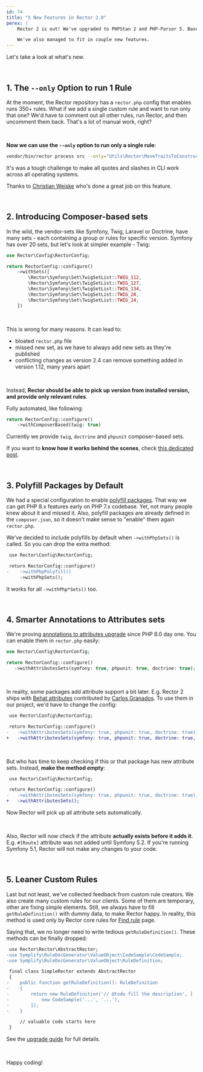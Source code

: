 ```yaml
---
id: 74
title: "5 New Features in Rector 2.0"
perex: |
    Rector 2 is out! We've upgraded to PHPStan 2 and PHP-Parser 5. Based on testing on a couple huge legacy projects, Rector now runs **10-15&nbsp;%** faster.

    We've also managed to fit in couple new features.
---
```


Let's take a look at what's new.

<br>

## 1. The `--only` Option to run 1 Rule

At the moment, the Rector repository has a `rector.php` config that enables runs 350+ rules. What if we add a single custom rule and want to run only that one? We'd have to comment out all other rules, run Rector, and then uncomment them back. That's a lot of manual work, right?

<br>

**Now we can use the `--only` option to run only a single rule**:

```bash
vendor/bin/rector process src --only="Utils\Rector\MoveTraitsToConstructorRector"
```

It's was a tough challenge to make all quotes and slashes in CLI work across all operating systems.

Thanks to [Christian Weiske](https://github.com/rectorphp/rector-src/pull/6441) who's done a great job on this feature.

<br>

## 2. Introducing Composer-based sets

In the wild, the vendor-sets like Symfony, Twig, Laravel or Doctrine, have many sets - each containing a group or rules for specific version. Symfony has over 20 sets, but let's look at simpler example - Twig:

```php
use Rector\Config\RectorConfig;

return RectorConfig::configure()
    ->withSets([
        \Rector\Symfony\Set\TwigSetList::TWIG_112,
        \Rector\Symfony\Set\TwigSetList::TWIG_127,
        \Rector\Symfony\Set\TwigSetList::TWIG_134,
        \Rector\Symfony\Set\TwigSetList::TWIG_20,
        \Rector\Symfony\Set\TwigSetList::TWIG_24,
    ])
```

<br>

This is wrong for many reasons. It can lead to:

* bloated `rector.php` file
* missed new set, as we have to always add new sets as they're published
* conflicting changes as version 2.4 can remove something added in version 1.12, many years apart

<br>

Instead, **Rector should be able to pick up version from installed version, and provide only relevant rules**.

Fully automated, like following:

```php
return RectorConfig::configure()
    ->withComposerBased(twig: true)
```

Currently we provide `twig`, `doctrine` and `phpunit` composer-based sets.

If you want to **know how it works behind the scenes**, check [this dedicated post](/blog/introducing-composer-version-based-sets).

<br>

## 3. Polyfill Packages by Default

We had a special configuration to enable [polyfill packages](https://github.com/symfony/polyfill). That way we can get PHP 8.x features early on PHP 7.x codebase. Yet, not many people knew about it and missed it. Also, polyfill packages are already defined in the `composer.json`, so it doesn't make sense to "enable" them again `rector.php`.

We've decided to include polyfills by default when `->withPhpSets()` is called. So you can drop the extra method:

```diff
 use Rector\Config\RectorConfig;

 return RectorConfig::configure()
-    ->withPhpPolyfill()
     ->withPhpSets();
```

It works for all `->withPhp*Sets()` too.

<br>

## 4. Smarter Annotations to Attributes sets

We're proving [annotations to attributes upgrade](https://getrector.com/blog/how-to-upgrade-annotations-to-attributes) since PHP 8.0 day one. You can enable them in `rector.php` easily:

```php
use Rector\Config\RectorConfig;

return RectorConfig::configure()
   ->withAttributesSets(symfony: true, phpunit: true, doctrine: true);
```

<br>

In reality, some packages add attribute support a bit later. E.g. Rector 2 ships with [Behat attributes](https://github.com/rectorphp/rector-src/pull/6510) contributed by [Carlos Granados](https://github.com/carlos-granados). To use them in our project, we'd have to change the config:

```diff
 use Rector\Config\RectorConfig;

 return RectorConfig::configure()
-   ->withAttributesSets(symfony: true, phpunit: true, doctrine: true);
+   ->withAttributesSets(symfony: true, phpunit: true, doctrine: true, behat: true);
```

<br>

But who has time to keep checking if this or that package has new attribute sets. Instead, **make the method empty**:

```diff
 use Rector\Config\RectorConfig;

 return RectorConfig::configure()
-   ->withAttributesSets(symfony: true, phpunit: true, doctrine: true);
+   ->withAttributesSets();
```

Now Rector will pick up all attribute sets automatically.

<br>

Also, Rector will now check if the attribute **actually exists before it adds it**. E.g. `#[Route]` attribute was not added until Symfony 5.2. If you're running Symfony 5.1, Rector will not make any changes to your code.


<br>

## 5. Leaner Custom Rules

Last but not least, we've collected feedback from custom rule creators. We also create many custom rules for our clients. Some of them are temporary, other are fixing simple elements. Still, we always have to fill `getRuleDefinition()` with dummy data, to make Rector happy. In reality, this method is used only by Rector core rules for [Find rule](https://getrector.com/find-rule) page.

Saying that, we no longer need to write tedious `getRuleDefinition()`. These methods can be finally dropped:

```diff
 use Rector\Rector\AbstractRector;
-use Symplify\RuleDocGenerator\ValueObject\CodeSample\CodeSample;
-use Symplify\RuleDocGenerator\ValueObject\RuleDefinition;

 final class SimpleRector extends AbstractRector
 {
-    public function getRuleDefinition(): RuleDefinition
-    {
-        return new RuleDefinition('// @todo fill the description', [
-            new CodeSample('...', '...'),
-        ]);
-    }

     // valuable code starts here
 }
```


See the [upgrade guide](https://github.com/rectorphp/rector/blob/main/UPGRADING.md) for full details.

<br>

Happy coding!

